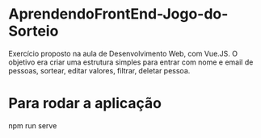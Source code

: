 # AprendendoFrontEnd-Jogo-do-Sorteio
Exercício proposto na aula de Desenvolvimento Web, com Vue.JS. O objetivo era criar uma estrutura simples para entrar com nome e email de pessoas, sortear, editar valores, filtrar, deletar pessoa.

# Para rodar a aplicação
npm run serve
